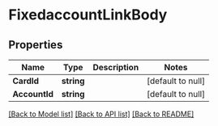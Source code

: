 # FixedaccountLinkBody

## Properties
Name | Type | Description | Notes
------------ | ------------- | ------------- | -------------
**CardId** | **string** |  | [default to null]
**AccountId** | **string** |  | [default to null]

[[Back to Model list]](../README.md#documentation-for-models) [[Back to API list]](../README.md#documentation-for-api-endpoints) [[Back to README]](../README.md)

